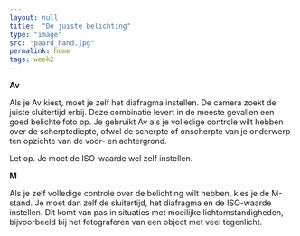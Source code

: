 ```yaml
---
layout: null
title:  "De juiste belichting"
type: "image"
src: "paard_hand.jpg"
permalink: home
tags: week2
---
```


**Av**

Als je Av kiest, moet je zelf het diafragma instellen. De camera zoekt de juiste sluitertijd erbij. Deze combinatie levert in de meeste gevallen een goed belichte foto op. Je gebruikt Av als je volledige controle wilt hebben over de scherptediepte, ofwel de scherpte of onscherpte van je onderwerp ten opzichte van de voor- en achtergrond.

Let op. Je moet de ISO-waarde wel zelf instellen.


**M**

Als je zelf volledige controle over de belichting wilt hebben, kies je de M-stand. Je moet dan zelf de sluitertijd, het diafragma en de ISO-waarde instellen. Dit komt van pas in situaties met moeilijke lichtomstandigheden, bijvoorbeeld bij het fotograferen van een object met veel tegenlicht.